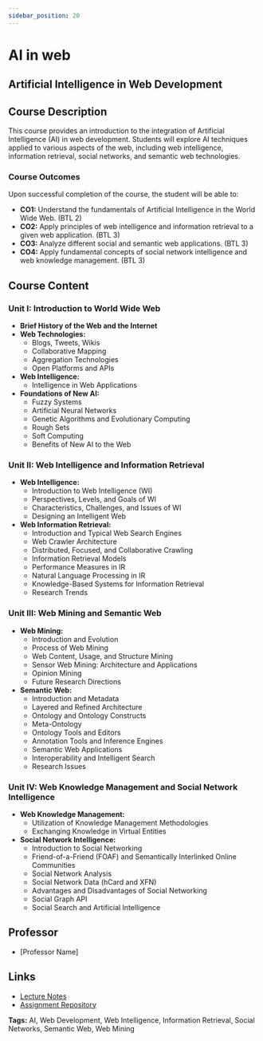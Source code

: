 ```yaml
---
sidebar_position: 20
---
```

# AI in web

## Artificial Intelligence in Web Development

## Course Description

This course provides an introduction to the integration of Artificial Intelligence (AI) in web development. Students will explore AI techniques applied to various aspects of the web, including web intelligence, information retrieval, social networks, and semantic web technologies.

### Course Outcomes

Upon successful completion of the course, the student will be able to:
- **CO1:** Understand the fundamentals of Artificial Intelligence in the World Wide Web. (BTL 2)
- **CO2:** Apply principles of web intelligence and information retrieval to a given web application. (BTL 3)
- **CO3:** Analyze different social and semantic web applications. (BTL 3)
- **CO4:** Apply fundamental concepts of social network intelligence and web knowledge management. (BTL 3)

## Course Content

### Unit I: Introduction to World Wide Web

- **Brief History of the Web and the Internet**
- **Web Technologies:**
  - Blogs, Tweets, Wikis
  - Collaborative Mapping
  - Aggregation Technologies
  - Open Platforms and APIs
- **Web Intelligence:**
  - Intelligence in Web Applications
- **Foundations of New AI:**
  - Fuzzy Systems
  - Artificial Neural Networks
  - Genetic Algorithms and Evolutionary Computing
  - Rough Sets
  - Soft Computing
  - Benefits of New AI to the Web

### Unit II: Web Intelligence and Information Retrieval

- **Web Intelligence:**
  - Introduction to Web Intelligence (WI)
  - Perspectives, Levels, and Goals of WI
  - Characteristics, Challenges, and Issues of WI
  - Designing an Intelligent Web
- **Web Information Retrieval:**
  - Introduction and Typical Web Search Engines
  - Web Crawler Architecture
  - Distributed, Focused, and Collaborative Crawling
  - Information Retrieval Models
  - Performance Measures in IR
  - Natural Language Processing in IR
  - Knowledge-Based Systems for Information Retrieval
  - Research Trends

### Unit III: Web Mining and Semantic Web

- **Web Mining:**
  - Introduction and Evolution
  - Process of Web Mining
  - Web Content, Usage, and Structure Mining
  - Sensor Web Mining: Architecture and Applications
  - Opinion Mining
  - Future Research Directions
- **Semantic Web:**
  - Introduction and Metadata
  - Layered and Refined Architecture
  - Ontology and Ontology Constructs
  - Meta-Ontology
  - Ontology Tools and Editors
  - Annotation Tools and Inference Engines
  - Semantic Web Applications
  - Interoperability and Intelligent Search
  - Research Issues

### Unit IV: Web Knowledge Management and Social Network Intelligence

- **Web Knowledge Management:**
  - Utilization of Knowledge Management Methodologies
  - Exchanging Knowledge in Virtual Entities
- **Social Network Intelligence:**
  - Introduction to Social Networking
  - Friend-of-a-Friend (FOAF) and Semantically Interlinked Online Communities
  - Social Network Analysis
  - Social Network Data (hCard and XFN)
  - Advantages and Disadvantages of Social Networking
  - Social Graph API
  - Social Search and Artificial Intelligence

## Professor

- [Professor Name]

## Links

- [Lecture Notes](#)
- [Assignment Repository](#)

**Tags:** AI, Web Development, Web Intelligence, Information Retrieval, Social Networks, Semantic Web, Web Mining
